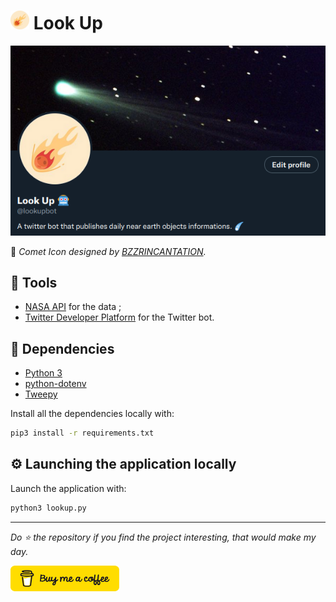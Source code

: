 <h1>
  <img src="assets/img/lookup-logo.png" width="30" title="hover text">
  Look Up
</h1>

[![Look Up](assets/img/lookup-preview.png)](https://twitter.com/lookupbot)

:art: _Comet Icon designed by [BZZRINCANTATION](https://www.flaticon.com/authors/bzzrincantation)._

## :hammer: Tools

- [NASA API](https://api.nasa.gov/) for the data ;
- [Twitter Developer Platform](https://developer.twitter.com/en) for the Twitter bot.

## :bookmark_tabs: Dependencies

- [Python 3](https://www.python.org/downloads/)
- [python-dotenv](https://pypi.org/project/python-dotenv/)
- [Tweepy](https://www.tweepy.org/)

Install all the dependencies locally with:

```bash
pip3 install -r requirements.txt
```

## :gear: Launching the application locally

Launch the application with:

```bash
python3 lookup.py
```

---

_Do :star: the repository if you find the project interesting, that would make my day._

<a href="https://www.buymeacoffee.com/chomelcl" target="_blank"><img src="./assets/img/bmc-button.png" alt="Buy Me A Coffee" style="height: 41px !important;width: 174px !important;" ></a>
